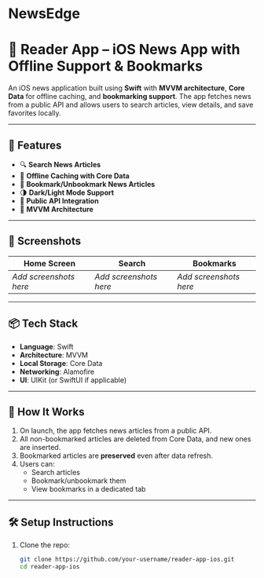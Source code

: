 # NewsEdge
# 📰 Reader App – iOS News App with Offline Support & Bookmarks
 
An iOS news application built using **Swift** with **MVVM architecture**, **Core Data** for offline caching, and **bookmarking support**. The app fetches news from a public API and allows users to search articles, view details, and save favorites locally.
 
---
 
## 🚀 Features
 
- 🔍 **Search News Articles**
- 💾 **Offline Caching with Core Data**
- 📌 **Bookmark/Unbookmark News Articles**
- 🌗 **Dark/Light Mode Support**
- 📡 **Public API Integration**
- 🎯 **MVVM Architecture**
 
---
 
## 📱 Screenshots
 
| Home Screen | Search | Bookmarks |
|-------------|--------|-----------|
| _Add screenshots here_ | _Add screenshots here_ | _Add screenshots here_ |
 
---
 
## 📦 Tech Stack
 
- **Language**: Swift
- **Architecture**: MVVM
- **Local Storage**: Core Data
- **Networking**: Alamofire
- **UI**: UIKit (or SwiftUI if applicable)
 
---
 
## 🧠 How It Works
 
1. On launch, the app fetches news articles from a public API.
2. All non-bookmarked articles are deleted from Core Data, and new ones are inserted.
3. Bookmarked articles are **preserved** even after data refresh.
4. Users can:
   - Search articles
   - Bookmark/unbookmark them
   - View bookmarks in a dedicated tab
 
---
 
## 🛠 Setup Instructions
 
1. Clone the repo:
   ```bash
   git clone https://github.com/your-username/reader-app-ios.git
   cd reader-app-ios

